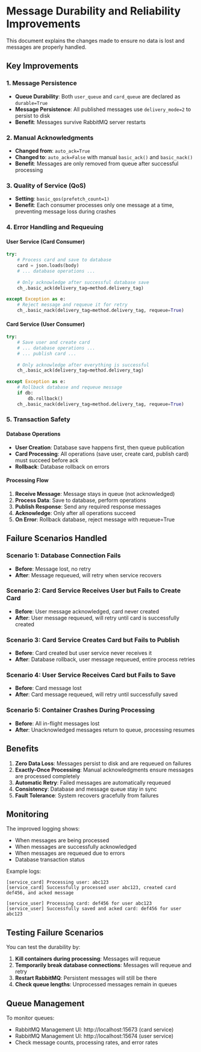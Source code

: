 # Message Durability and Reliability Improvements

This document explains the changes made to ensure no data is lost and messages are properly handled.

## Key Improvements

### 1. Message Persistence
- **Queue Durability**: Both `user_queue` and `card_queue` are declared as `durable=True`
- **Message Persistence**: All published messages use `delivery_mode=2` to persist to disk
- **Benefit**: Messages survive RabbitMQ server restarts

### 2. Manual Acknowledgments
- **Changed from**: `auto_ack=True` 
- **Changed to**: `auto_ack=False` with manual `basic_ack()` and `basic_nack()`
- **Benefit**: Messages are only removed from queue after successful processing

### 3. Quality of Service (QoS)
- **Setting**: `basic_qos(prefetch_count=1)`
- **Benefit**: Each consumer processes only one message at a time, preventing message loss during crashes

### 4. Error Handling and Requeuing

#### User Service (Card Consumer)
```python
try:
    # Process card and save to database
    card = json.loads(body)
    # ... database operations ...
    
    # Only acknowledge after successful database save
    ch_.basic_ack(delivery_tag=method.delivery_tag)
    
except Exception as e:
    # Reject message and requeue it for retry
    ch_.basic_nack(delivery_tag=method.delivery_tag, requeue=True)
```

#### Card Service (User Consumer)
```python
try:
    # Save user and create card
    # ... database operations ...
    # ... publish card ...
    
    # Only acknowledge after everything is successful
    ch_.basic_ack(delivery_tag=method.delivery_tag)
    
except Exception as e:
    # Rollback database and requeue message
    if db:
        db.rollback()
    ch_.basic_nack(delivery_tag=method.delivery_tag, requeue=True)
```

### 5. Transaction Safety

#### Database Operations
- **User Creation**: Database save happens first, then queue publication
- **Card Processing**: All operations (save user, create card, publish card) must succeed before ack
- **Rollback**: Database rollback on errors

#### Processing Flow
1. **Receive Message**: Message stays in queue (not acknowledged)
2. **Process Data**: Save to database, perform operations
3. **Publish Response**: Send any required response messages
4. **Acknowledge**: Only after all operations succeed
5. **On Error**: Rollback database, reject message with requeue=True

## Failure Scenarios Handled

### Scenario 1: Database Connection Fails
- **Before**: Message lost, no retry
- **After**: Message requeued, will retry when service recovers

### Scenario 2: Card Service Receives User but Fails to Create Card
- **Before**: User message acknowledged, card never created
- **After**: User message requeued, will retry until card is successfully created

### Scenario 3: Card Service Creates Card but Fails to Publish
- **Before**: Card created but user service never receives it
- **After**: Database rollback, user message requeued, entire process retries

### Scenario 4: User Service Receives Card but Fails to Save
- **Before**: Card message lost
- **After**: Card message requeued, will retry until successfully saved

### Scenario 5: Container Crashes During Processing
- **Before**: All in-flight messages lost
- **After**: Unacknowledged messages return to queue, processing resumes

## Benefits

1. **Zero Data Loss**: Messages persist to disk and are requeued on failures
2. **Exactly-Once Processing**: Manual acknowledgments ensure messages are processed completely
3. **Automatic Retry**: Failed messages are automatically requeued
4. **Consistency**: Database and message queue stay in sync
5. **Fault Tolerance**: System recovers gracefully from failures

## Monitoring

The improved logging shows:
- When messages are being processed
- When messages are successfully acknowledged
- When messages are requeued due to errors
- Database transaction status

Example logs:
```
[service_card] Processing user: abc123
[service_card] Successfully processed user abc123, created card def456, and acked message

[service_user] Processing card: def456 for user abc123
[service_user] Successfully saved and acked card: def456 for user abc123
```

## Testing Failure Scenarios

You can test the durability by:

1. **Kill containers during processing**: Messages will requeue
2. **Temporarily break database connections**: Messages will requeue and retry
3. **Restart RabbitMQ**: Persistent messages will still be there
4. **Check queue lengths**: Unprocessed messages remain in queues

## Queue Management

To monitor queues:
- RabbitMQ Management UI: http://localhost:15673 (card service)
- RabbitMQ Management UI: http://localhost:15674 (user service)
- Check message counts, processing rates, and error rates
